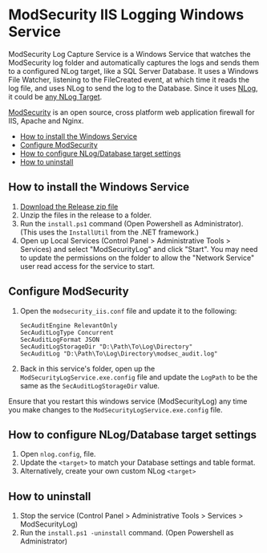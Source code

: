 # ModSecurity IIS Logging Windows Service 

ModSecurity Log Capture Service is a Windows Service that watches the ModSecurity log folder and automatically captures the logs and sends them to a configured NLog target, like a SQL Server Database.
It uses a Windows File Watcher, listening to the FileCreated event, at which time it reads the log file, and uses NLog to send the log to the Database. 
Since it uses [NLog](https://github.com/NLog/NLog), 
it could be [any NLog Target](https://github.com/nlog/nlog/wiki/Targets).

  [ModSecurity](https://github.com/SpiderLabs/ModSecurity) is an open source, cross platform web application firewall for IIS, Apache and Nginx.

* [How to install the Windows Service](#how-to-install-the-windows-service)
* [Configure ModSecurity](#configure-modsecurity)
* [How to configure NLog/Database target settings](#how-to-configure-nlogdatabase-target-settings)
* [How to uninstall](#how-to-uninstall)

## How to install the Windows Service

1. [Download the Release zip file](https://github.com/truemed/ModSecurityLog/releases/download/v1.0/ModSecurityLogService.zip)
2. Unzip the files in the release to a folder.
3. Run the `install.ps1` command (Open Powershell as Administrator). (This uses the `InstallUtil` from the .NET framework.)
4. Open up Local Services (Control Panel > Administrative Tools > Services) and select "ModSecurityLog" and click "Start".
You may need to update the permissions on the folder to allow the "Network Service" user read access for the service to start.

## Configure ModSecurity

1. Open the `modsecurity_iis.conf` file and update it to the following:

    ````
    SecAuditEngine RelevantOnly
    SecAuditLogType Concurrent
    SecAuditLogFormat JSON
    SecAuditLogStorageDir "D:\Path\To\Log\Directory"
    SecAuditLog "D:\Path\To\Log\Directory\modsec_audit.log"
    
    ````
2. Back in this service's folder, open up the `ModSecurityLogService.exe.config` file and update the `LogPath` to be the same as the `SecAuditLogStorageDir` value.

Ensure that you restart this windows service (ModSecurityLog) any time you make changes to the `ModSecurityLogService.exe.config` file.

## How to configure NLog/Database target settings

1. Open `nlog.config`, file.
2. Update the `<target>` to match your Database settings and table format.
3. Alternatively, create your own custom NLog `<target>`

## How to uninstall
1. Stop the service (Control Panel > Administrative Tools > Services > ModSecurityLog)
2. Run the `install.ps1 -uninstall` command.  (Open Powershell as Administrator)
